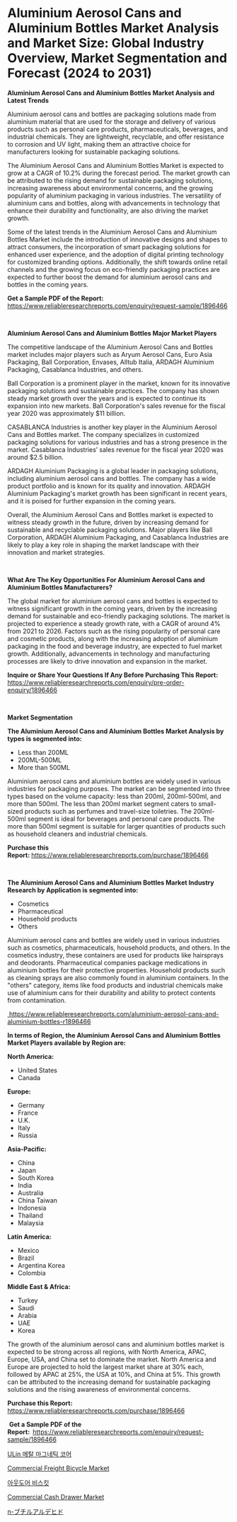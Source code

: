 <p><h1>Aluminium Aerosol Cans and Aluminium Bottles Market Analysis and Market Size: Global Industry Overview, Market Segmentation and Forecast (2024 to 2031)</h1></p><p><strong>Aluminium Aerosol Cans and Aluminium Bottles Market Analysis and Latest Trends</strong></p>
<p><p>Aluminium aerosol cans and bottles are packaging solutions made from aluminium material that are used for the storage and delivery of various products such as personal care products, pharmaceuticals, beverages, and industrial chemicals. They are lightweight, recyclable, and offer resistance to corrosion and UV light, making them an attractive choice for manufacturers looking for sustainable packaging solutions.</p><p>The Aluminium Aerosol Cans and Aluminium Bottles Market is expected to grow at a CAGR of 10.2% during the forecast period. The market growth can be attributed to the rising demand for sustainable packaging solutions, increasing awareness about environmental concerns, and the growing popularity of aluminium packaging in various industries. The versatility of aluminium cans and bottles, along with advancements in technology that enhance their durability and functionality, are also driving the market growth.</p><p>Some of the latest trends in the Aluminium Aerosol Cans and Aluminium Bottles Market include the introduction of innovative designs and shapes to attract consumers, the incorporation of smart packaging solutions for enhanced user experience, and the adoption of digital printing technology for customized branding options. Additionally, the shift towards online retail channels and the growing focus on eco-friendly packaging practices are expected to further boost the demand for aluminium aerosol cans and bottles in the coming years.</p></p>
<p><strong>Get a Sample PDF of the Report:&nbsp;</strong> <a href="https://www.reliableresearchreports.com/enquiry/request-sample/1896466">https://www.reliableresearchreports.com/enquiry/request-sample/1896466</a></p>
<p>&nbsp;</p>
<p><strong>Aluminium Aerosol Cans and Aluminium Bottles Major Market Players</strong></p>
<p><p>The competitive landscape of the Aluminium Aerosol Cans and Bottles market includes major players such as Aryum Aerosol Cans, Euro Asia Packaging, Ball Corporation, Envases, Alltub Italia, ARDAGH Aluminium Packaging, Casablanca Industries, and others. </p><p>Ball Corporation is a prominent player in the market, known for its innovative packaging solutions and sustainable practices. The company has shown steady market growth over the years and is expected to continue its expansion into new markets. Ball Corporation's sales revenue for the fiscal year 2020 was approximately $11 billion.</p><p>CASABLANCA Industries is another key player in the Aluminium Aerosol Cans and Bottles market. The company specializes in customized packaging solutions for various industries and has a strong presence in the market. Casablanca Industries’ sales revenue for the fiscal year 2020 was around $2.5 billion.</p><p>ARDAGH Aluminium Packaging is a global leader in packaging solutions, including aluminium aerosol cans and bottles. The company has a wide product portfolio and is known for its quality and innovation. ARDAGH Aluminium Packaging's market growth has been significant in recent years, and it is poised for further expansion in the coming years.</p><p>Overall, the Aluminium Aerosol Cans and Bottles market is expected to witness steady growth in the future, driven by increasing demand for sustainable and recyclable packaging solutions. Major players like Ball Corporation, ARDAGH Aluminium Packaging, and Casablanca Industries are likely to play a key role in shaping the market landscape with their innovation and market strategies.</p></p>
<p>&nbsp;</p>
<p><strong>What Are The Key Opportunities For Aluminium Aerosol Cans and Aluminium Bottles Manufacturers?</strong></p>
<p><p>The global market for aluminium aerosol cans and bottles is expected to witness significant growth in the coming years, driven by the increasing demand for sustainable and eco-friendly packaging solutions. The market is projected to experience a steady growth rate, with a CAGR of around 4% from 2021 to 2026. Factors such as the rising popularity of personal care and cosmetic products, along with the increasing adoption of aluminium packaging in the food and beverage industry, are expected to fuel market growth. Additionally, advancements in technology and manufacturing processes are likely to drive innovation and expansion in the market.</p></p>
<p><strong>Inquire or Share Your Questions If Any Before Purchasing This Report:</strong> <a href="https://www.reliableresearchreports.com/enquiry/pre-order-enquiry/1896466">https://www.reliableresearchreports.com/enquiry/pre-order-enquiry/1896466</a></p>
<p>&nbsp;</p>
<p><strong>Market Segmentation</strong></p>
<p><strong>The Aluminium Aerosol Cans and Aluminium Bottles Market Analysis by types is segmented into:</strong></p>
<p><ul><li>Less than 200ML</li><li>200ML-500ML</li><li>More than 500ML</li></ul></p>
<p><p>Aluminium aerosol cans and aluminium bottles are widely used in various industries for packaging purposes. The market can be segmented into three types based on the volume capacity: less than 200ml, 200ml-500ml, and more than 500ml. The less than 200ml market segment caters to small-sized products such as perfumes and travel-size toiletries. The 200ml-500ml segment is ideal for beverages and personal care products. The more than 500ml segment is suitable for larger quantities of products such as household cleaners and industrial chemicals.</p></p>
<p><strong>Purchase this Report:&nbsp;</strong><a href="https://www.reliableresearchreports.com/purchase/1896466">https://www.reliableresearchreports.com/purchase/1896466</a></p>
<p>&nbsp;</p>
<p><strong>The Aluminium Aerosol Cans and Aluminium Bottles Market Industry Research by Application is segmented into:</strong></p>
<p><ul><li>Cosmetics</li><li>Pharmaceutical</li><li>Household products</li><li>Others</li></ul></p>
<p><p>Aluminium aerosol cans and bottles are widely used in various industries such as cosmetics, pharmaceuticals, household products, and others. In the cosmetics industry, these containers are used for products like hairsprays and deodorants. Pharmaceutical companies package medications in aluminium bottles for their protective properties. Household products such as cleaning sprays are also commonly found in aluminium containers. In the "others" category, items like food products and industrial chemicals make use of aluminium cans for their durability and ability to protect contents from contamination.</p></p>
<p><a href="https://www.reliableresearchreports.com/aluminium-aerosol-cans-and-aluminium-bottles-r1896466">&nbsp;https://www.reliableresearchreports.com/aluminium-aerosol-cans-and-aluminium-bottles-r1896466</a></p>
<p><strong>In terms of Region, the Aluminium Aerosol Cans and Aluminium Bottles Market Players available by Region are:</strong></p>
<p>
    <p> <strong> North America: </strong>
        <ul>
            <li>United States</li>
            <li>Canada</li>
        </ul>
        </p> 
    <p> <strong> Europe: </strong>
        <ul>
            <li>Germany</li>
            <li>France</li>
            <li>U.K.</li>
            <li>Italy</li>
            <li>Russia</li>
        </ul>
        </p> 
    <p> <strong> Asia-Pacific: </strong>
        <ul>
            <li>China</li>
            <li>Japan</li>
            <li>South Korea</li>
            <li>India</li>
            <li>Australia</li>
            <li>China Taiwan</li>
            <li>Indonesia</li>
            <li>Thailand</li>
            <li>Malaysia</li>
        </ul>
        </p> 
    <p> <strong> Latin America: </strong>
        <ul>
            <li>Mexico</li>
            <li>Brazil</li>
            <li>Argentina Korea</li>
            <li>Colombia</li>
        </ul>
        </p> 
    <p> <strong> Middle East & Africa: </strong>
        <ul>
            <li>Turkey</li>
            <li>Saudi</li>
            <li>Arabia</li>
            <li>UAE</li>
            <li>Korea</li>
        </ul>
    </p>
    </p>
<p><p>The growth of the aluminium aerosol cans and aluminium bottles market is expected to be strong across all regions, with North America, APAC, Europe, USA, and China set to dominate the market. North America and Europe are projected to hold the largest market share at 30% each, followed by APAC at 25%, the USA at 10%, and China at 5%. This growth can be attributed to the increasing demand for sustainable packaging solutions and the rising awareness of environmental concerns.</p></p>
<p><strong>Purchase this Report: </strong><a href="https://www.reliableresearchreports.com/purchase/1896466">https://www.reliableresearchreports.com/purchase/1896466</a></p>
<p>&nbsp;<strong>Get a Sample PDF of the Report:&nbsp;&nbsp;</strong><a href="https://www.reliableresearchreports.com/enquiry/request-sample/1896466">https://www.reliableresearchreports.com/enquiry/request-sample/1896466</a></p>
<p><strong></strong></p>
<p><p><a href="https://github.com/admichael111/Market-Research-Report-List-1/blob/main/9009432108086.md">ULin 메탈 마그네틱 코어</a></p><p><a href="https://github.com/dx0328/Market-Research-Report-List-3/blob/main/commercial-freight-bicycle-market.md">Commercial Freight Bicycle Market</a></p><p><a href="https://github.com/langcat852024/Market-Research-Report-List-1/blob/main/6587418124688.md">아웃도어 비스킷</a></p><p><a href="https://github.com/Glendatilghmankmgz0rbhwpy/Market-Research-Report-List-2/blob/main/commercial-cash-drawer-market.md">Commercial Cash Drawer Market</a></p><p><a href="https://github.com/RaeJenkins1952/Market-Research-Report-List-1/blob/main/1750946114875.md">n-ブチルアルデヒド</a></p></p>